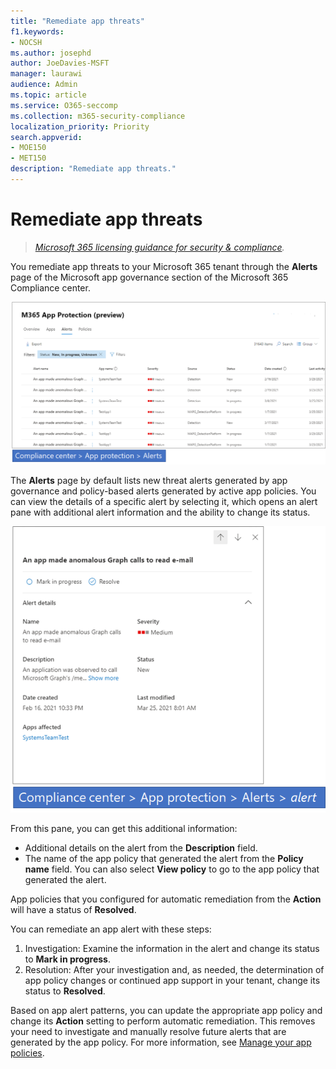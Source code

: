 ```yaml
---
title: "Remediate app threats"
f1.keywords:
- NOCSH
ms.author: josephd
author: JoeDavies-MSFT
manager: laurawi
audience: Admin
ms.topic: article
ms.service: O365-seccomp
ms.collection: m365-security-compliance
localization_priority: Priority
search.appverid: 
- MOE150
- MET150
description: "Remediate app threats."
---
```


# Remediate app threats

>*[Microsoft 365 licensing guidance for security & compliance](https://aka.ms/ComplianceSD).*

You remediate app threats to your Microsoft 365 tenant through the **Alerts** page of the Microsoft app governance section of the Microsoft 365 Compliance center.

![The app governance alerts summary page in the Microsoft 365 Compliance Center](..\media\manage-app-protection-governance\mapg-cc-alerts.png)

The **Alerts** page by default lists new threat alerts generated by app governance and policy-based alerts generated by active app policies. You can view the details of a specific alert by selecting it, which opens an alert pane with additional alert information and the ability to change its status.

![The app governance alert detail page in the Microsoft 365 Compliance Center](..\media\manage-app-protection-governance\mapg-cc-alerts-alert.png)

From this pane, you can get this additional information:

- Additional details on the alert from the **Description** field.
- The name of the app policy that generated the alert from the **Policy name** field. You can also select **View policy** to go to the app policy that generated the alert.

App policies that you configured for automatic remediation from the **Action** will have a status of **Resolved**.

You can remediate an app alert with these steps:

1. Investigation: Examine the information in the alert and change its status to **Mark in progress**.
2. Resolution: After your investigation and, as needed, the determination of app policy changes or continued app support in your tenant, change its status to **Resolved**.

Based on app alert patterns, you can update the appropriate app policy and change its **Action** setting to perform automatic remediation. This removes your need to investigate and manually resolve future alerts that are generated by the app policy. For more information, see [Manage your app policies](app-governance-app-policies-manage.md).
